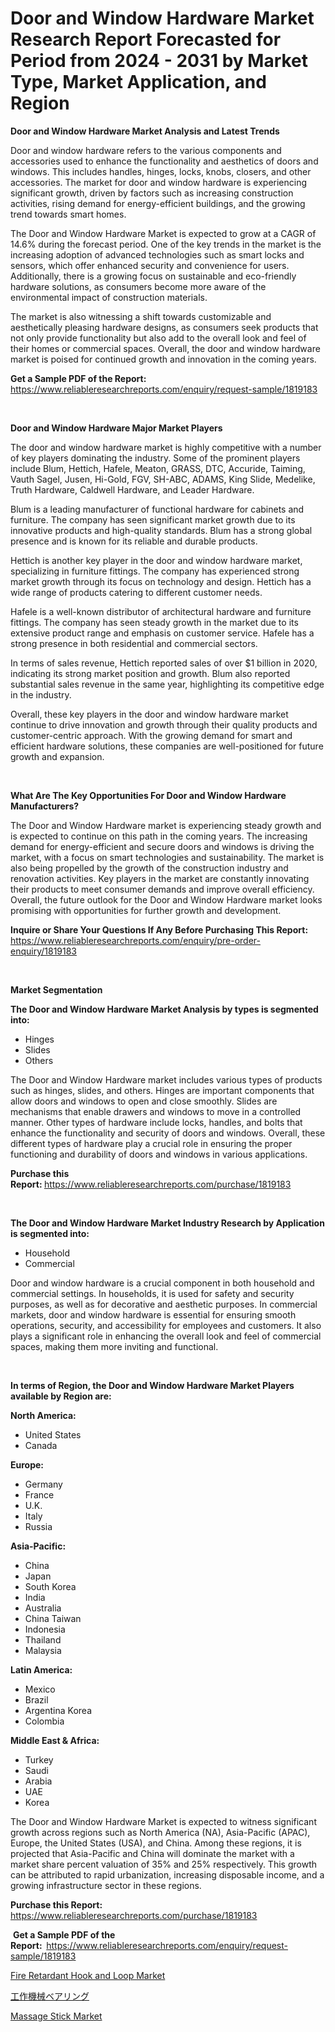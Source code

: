 <p><h1>Door and Window Hardware Market Research Report Forecasted for Period from 2024 -  2031 by Market Type, Market Application, and Region</h1></p><p><strong>Door and Window Hardware Market Analysis and Latest Trends</strong></p>
<p><p>Door and window hardware refers to the various components and accessories used to enhance the functionality and aesthetics of doors and windows. This includes handles, hinges, locks, knobs, closers, and other accessories. The market for door and window hardware is experiencing significant growth, driven by factors such as increasing construction activities, rising demand for energy-efficient buildings, and the growing trend towards smart homes.</p><p>The Door and Window Hardware Market is expected to grow at a CAGR of 14.6% during the forecast period. One of the key trends in the market is the increasing adoption of advanced technologies such as smart locks and sensors, which offer enhanced security and convenience for users. Additionally, there is a growing focus on sustainable and eco-friendly hardware solutions, as consumers become more aware of the environmental impact of construction materials.</p><p>The market is also witnessing a shift towards customizable and aesthetically pleasing hardware designs, as consumers seek products that not only provide functionality but also add to the overall look and feel of their homes or commercial spaces. Overall, the door and window hardware market is poised for continued growth and innovation in the coming years.</p></p>
<p><strong>Get a Sample PDF of the Report:&nbsp;</strong> <a href="https://www.reliableresearchreports.com/enquiry/request-sample/1819183">https://www.reliableresearchreports.com/enquiry/request-sample/1819183</a></p>
<p>&nbsp;</p>
<p><strong>Door and Window Hardware Major Market Players</strong></p>
<p><p>The door and window hardware market is highly competitive with a number of key players dominating the industry. Some of the prominent players include Blum, Hettich, Hafele, Meaton, GRASS, DTC, Accuride, Taiming, Vauth Sagel, Jusen, Hi-Gold, FGV, SH-ABC, ADAMS, King Slide, Medelike, Truth Hardware, Caldwell Hardware, and Leader Hardware.</p><p>Blum is a leading manufacturer of functional hardware for cabinets and furniture. The company has seen significant market growth due to its innovative products and high-quality standards. Blum has a strong global presence and is known for its reliable and durable products.</p><p>Hettich is another key player in the door and window hardware market, specializing in furniture fittings. The company has experienced strong market growth through its focus on technology and design. Hettich has a wide range of products catering to different customer needs.</p><p>Hafele is a well-known distributor of architectural hardware and furniture fittings. The company has seen steady growth in the market due to its extensive product range and emphasis on customer service. Hafele has a strong presence in both residential and commercial sectors.</p><p>In terms of sales revenue, Hettich reported sales of over $1 billion in 2020, indicating its strong market position and growth. Blum also reported substantial sales revenue in the same year, highlighting its competitive edge in the industry.</p><p>Overall, these key players in the door and window hardware market continue to drive innovation and growth through their quality products and customer-centric approach. With the growing demand for smart and efficient hardware solutions, these companies are well-positioned for future growth and expansion.</p></p>
<p>&nbsp;</p>
<p><strong>What Are The Key Opportunities For Door and Window Hardware Manufacturers?</strong></p>
<p><p>The Door and Window Hardware market is experiencing steady growth and is expected to continue on this path in the coming years. The increasing demand for energy-efficient and secure doors and windows is driving the market, with a focus on smart technologies and sustainability. The market is also being propelled by the growth of the construction industry and renovation activities. Key players in the market are constantly innovating their products to meet consumer demands and improve overall efficiency. Overall, the future outlook for the Door and Window Hardware market looks promising with opportunities for further growth and development.</p></p>
<p><strong>Inquire or Share Your Questions If Any Before Purchasing This Report:</strong> <a href="https://www.reliableresearchreports.com/enquiry/pre-order-enquiry/1819183">https://www.reliableresearchreports.com/enquiry/pre-order-enquiry/1819183</a></p>
<p>&nbsp;</p>
<p><strong>Market Segmentation</strong></p>
<p><strong>The Door and Window Hardware Market Analysis by types is segmented into:</strong></p>
<p><ul><li>Hinges</li><li>Slides</li><li>Others</li></ul></p>
<p><p>The Door and Window Hardware market includes various types of products such as hinges, slides, and others. Hinges are important components that allow doors and windows to open and close smoothly. Slides are mechanisms that enable drawers and windows to move in a controlled manner. Other types of hardware include locks, handles, and bolts that enhance the functionality and security of doors and windows. Overall, these different types of hardware play a crucial role in ensuring the proper functioning and durability of doors and windows in various applications.</p></p>
<p><strong>Purchase this Report:&nbsp;</strong><a href="https://www.reliableresearchreports.com/purchase/1819183">https://www.reliableresearchreports.com/purchase/1819183</a></p>
<p>&nbsp;</p>
<p><strong>The Door and Window Hardware Market Industry Research by Application is segmented into:</strong></p>
<p><ul><li>Household</li><li>Commercial</li></ul></p>
<p><p>Door and window hardware is a crucial component in both household and commercial settings. In households, it is used for safety and security purposes, as well as for decorative and aesthetic purposes. In commercial markets, door and window hardware is essential for ensuring smooth operations, security, and accessibility for employees and customers. It also plays a significant role in enhancing the overall look and feel of commercial spaces, making them more inviting and functional.</p></p>
<p>&nbsp;</p>
<p><strong>In terms of Region, the Door and Window Hardware Market Players available by Region are:</strong></p>
<p>
    <p> <strong> North America: </strong>
        <ul>
            <li>United States</li>
            <li>Canada</li>
        </ul>
        </p> 
    <p> <strong> Europe: </strong>
        <ul>
            <li>Germany</li>
            <li>France</li>
            <li>U.K.</li>
            <li>Italy</li>
            <li>Russia</li>
        </ul>
        </p> 
    <p> <strong> Asia-Pacific: </strong>
        <ul>
            <li>China</li>
            <li>Japan</li>
            <li>South Korea</li>
            <li>India</li>
            <li>Australia</li>
            <li>China Taiwan</li>
            <li>Indonesia</li>
            <li>Thailand</li>
            <li>Malaysia</li>
        </ul>
        </p> 
    <p> <strong> Latin America: </strong>
        <ul>
            <li>Mexico</li>
            <li>Brazil</li>
            <li>Argentina Korea</li>
            <li>Colombia</li>
        </ul>
        </p> 
    <p> <strong> Middle East & Africa: </strong>
        <ul>
            <li>Turkey</li>
            <li>Saudi</li>
            <li>Arabia</li>
            <li>UAE</li>
            <li>Korea</li>
        </ul>
    </p>
    </p>
<p><p>The Door and Window Hardware Market is expected to witness significant growth across regions such as North America (NA), Asia-Pacific (APAC), Europe, the United States (USA), and China. Among these regions, it is projected that Asia-Pacific and China will dominate the market with a market share percent valuation of 35% and 25% respectively. This growth can be attributed to rapid urbanization, increasing disposable income, and a growing infrastructure sector in these regions.</p></p>
<p><strong>Purchase this Report: </strong><a href="https://www.reliableresearchreports.com/purchase/1819183">https://www.reliableresearchreports.com/purchase/1819183</a></p>
<p>&nbsp;<strong>Get a Sample PDF of the Report:&nbsp;&nbsp;</strong><a href="https://www.reliableresearchreports.com/enquiry/request-sample/1819183">https://www.reliableresearchreports.com/enquiry/request-sample/1819183</a></p>
<p><strong></strong></p>
<p><p><a href="https://github.com/kathiaseamanalvaradovlprc2h/Market-Research-Report-List-1/blob/main/fire-retardant-hook-and-loop-market.md">Fire Retardant Hook and Loop Market</a></p><p><a href="https://github.com/cnnriuez22368/Market-Research-Report-List-1/blob/main/33308663957.md">工作機械ベアリング</a></p><p><a href="https://github.com/wusalecollins540tpqoz/Market-Research-Report-List-1/blob/main/massage-stick-market.md">Massage Stick Market</a></p></p>